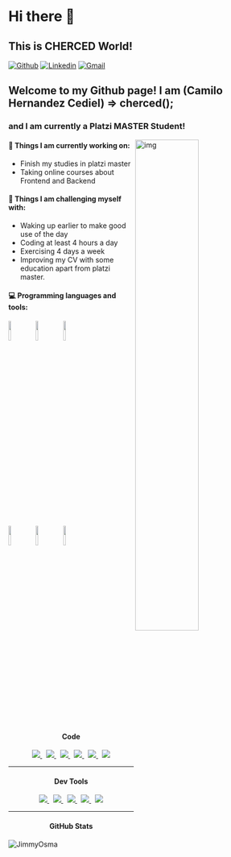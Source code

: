 <h1>Hi there 👋</h1>
<h2>This is CHERCED World!</h2>

[![Github](https://img.shields.io/badge/-Github-000?style=flat&logo=Github&logoColor=white)](https://github.com/Cherced)
[![Linkedin](https://img.shields.io/badge/-LinkedIn-blue?style=flat&logo=Linkedin&logoColor=white)](https://www.linkedin.com/in/cherced/)
[![Gmail](https://img.shields.io/badge/-Gmail-c14438?style=flat&logo=Gmail&logoColor=white)](mailto:Chernandezcediel@gmail.com)

<h2>Welcome to my Github page! I am (Camilo Hernandez Cediel) => cherced(); </h2>
<h3>and I am currently a Platzi MASTER Student!</h3>

<img align="right" alt="img" src="https://res.cloudinary.com/practicaldev/image/fetch/s--uqRmMHM---/c_imagga_scale,f_auto,fl_progressive,h_1080,q_auto,w_1080/https://dev-to-uploads.s3.amazonaws.com/i/2re7bewq15mpw0ghmmnd.png" width="50%" height="auto" />

#### 🌱 Things I am currently working on: 
- Finish my studies in platzi master
- Taking online courses about Frontend and Backend

#### :muscle: Things I am challenging myself with:
- Waking up earlier to make good use of the day
- Coding at least 4 hours a day
- Exercising 4 days a week
- Improving my CV with some education apart from platzi master.

#### :computer: Programming languages and tools: 
<p>
<code><img width="10%" src="https://cdn-icons-png.flaticon.com/512/5968/5968267.png"></code>
<code><img width="10%" src="https://cdn-icons.flaticon.com/png/512/3097/premium/3097811.png?token=exp=1646670797~hmac=f86336aa6efa7da98e951b75d4b8da66"></code>
<code><img width="10%" src="https://cdn-icons-png.flaticon.com/512/1199/1199124.png"></code>
<br />
<br />
<code><img width="10%" src="https://brandslogos.com/wp-content/uploads/images/react-logo-vector.svg"></code>
<code><img width="10%" src="https://qph.fs.quoracdn.net/main-qimg-744f96b18fb3ef81b05512d78b679e25"></code>
<code><img width="10%" src="https://redjar.com.ar/wp-content/uploads/2020/02/nodejs-logo-png-node-js-development-296-1.png"></code>
</p>


<h4 align="center">Code</h4>
<p align="center">
<a href='https://developer.mozilla.org/en-US/docs/Web/Guide/HTML/HTML5'>
    <img src="https://img.shields.io/badge/html5-e34f26.svg?&style=for-the-badge&logo=html5&logoColor=white" />
</a>
&nbsp;
 <a href='https://developer.mozilla.org/en-US/docs/Web/CSS'>
    <img src="https://img.shields.io/badge/css3-1572B6.svg?&style=for-the-badge&logo=css3&logoColor=white" />
</a>
 &nbsp;
<a href='https://sass-lang.com/'>
    <img src="https://img.shields.io/badge/sass-cc6699.svg?&style=for-the-badge&logo=sass&logoColor=white" />
</a>
 &nbsp;
<a href='https://developer.mozilla.org/en-US/docs/Web/JavaScript/Guide'>
    <img src="https://img.shields.io/badge/javascript-F7DF1E.svg?&style=for-the-badge&logo=javascript&logoColor=black" />
</a>
&nbsp;
 <a href='https://www.react.org/'>
   <img src='https://img.shields.io/badge/react-61DAFB?logoWidth=30&labelColor=black&style=for-the-badge&logo=react' />
 </a>
  &nbsp;
  <a href='https://nextjs.org/'>
    <img src="https://img.shields.io/badge/next.js-000000?style=for-the-badge&logo=nextdotjs&logoColor=white" />
  </a>
</p><hr/>
<h4 align="center">Dev Tools</h4>
<p align="center">
    <a href='https://git-scm.com/'>
    <img src='https://img.shields.io/badge/git-F05032?logo=git&style=for-the-badge&logoColor=white' />
  </a>
  &nbsp;
    <a href='https://github.com/'>
    <img src="https://img.shields.io/badge/Github-181717.svg?&style=for-the-badge&logo=github&logoColor=white" />
  </a>
  &nbsp;
    <a href='https://code.visualstudio.com/'>
    <img src="https://img.shields.io/badge/Visual studio Code-007ACC.svg?&style=for-the-badge&logo=visualstudiocode&logoColor=white" />
  </a>  &nbsp;
    <a href='https://code.visualstudio.com/'>
    <img src="https://img.shields.io/badge/Figma-F24E1E?style=for-the-badge&logo=figma&logoColor=white"/>
  </a>
  &nbsp;
    <a href='https://webpack.js.org/'>
    <img src='https://img.shields.io/badge/webpack-8DD6F9?logo=webpack&style=for-the-badge&logoColor=black' />
  </a>
 
</p><hr/>

<h4 align="center">GitHub Stats</h4>
<a>
<img align="left" src="https://github-readme-stats.vercel.app/api?username=Cherced&theme=dark&show_icons=true&line_height=27&" alt="JimmyOsma" />
</a>

